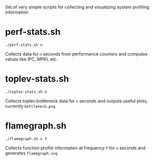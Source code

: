 Set of very simple scripts for collecting and visualizing system profiling information

# perf-stats.sh
``` 
./perf-stats.sh n
```

Collects data for `n` seconds from performance counters and computes values like IPC, MPKI, etc.


# toplev-stats.sh

```
./toplev-stats.sh n
```

Collects toplev bottleneck data for `n` seconds and outputs useful plots, currently `bottleneck.png`


# flamegraph.sh
```
./flamegraph.sh n f
```

Collects function profile information at frequency `f` for `n` seconds and generates `flamegraph.svg`


